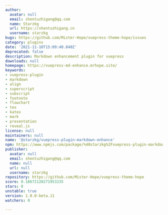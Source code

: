 ```yaml
---
author:
  avatar: null
  email: shentuzhigang@qq.com
  name: Starzkg
  url: https://shentuzhigang.cn
  username: starzkg
bugs: https://github.com/Mister-Hope/vuepress-theme-hope/issues
category: plugins
date: '2021-11-10T15:09:40.840Z'
deprecated: false
description: Markdown enhancement plugin for vuepress
downloads: null
homepage: https://vuepress-md-enhance.mrhope.site/
keywords:
- vuepress-plugin
- markdown
- align
- superscript
- subscript
- footnote
- flowchart
- tex
- katex
- mark
- presentation
- reveal.js
license: null
maintainers: null
name: '@starzkg/vuepress-plugin-markdown-enhance'
npm: https://www.npmjs.com/package/%40starzkg%2Fvuepress-plugin-markdown-enhance
publisher:
  avatar: null
  email: shentuzhigang@qq.com
  name: null
  url: null
  username: starzkg
repository: https://github.com/Mister-Hope/vuepress-theme-hope
score: 0.18672120271953235
stars: 0
unstable: true
version: 1.0.0-beta.11
watchers: 0

---
```


